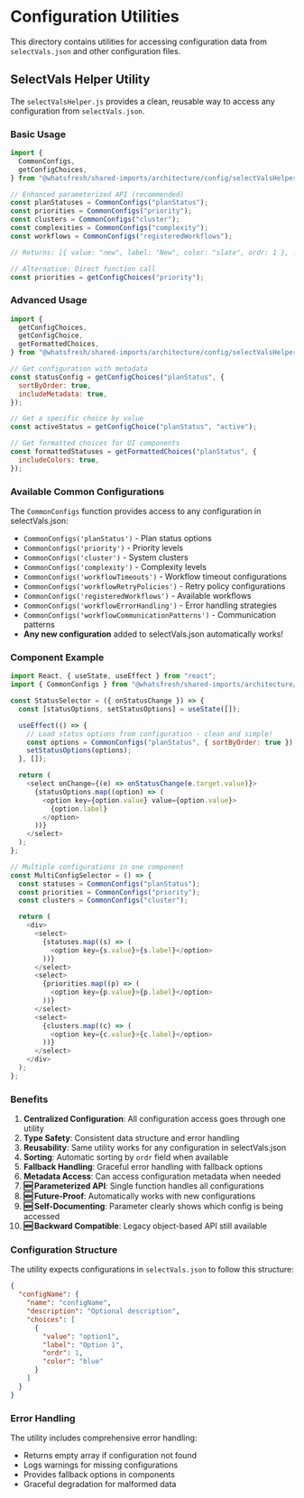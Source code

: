 # Configuration Utilities

This directory contains utilities for accessing configuration data from `selectVals.json` and other configuration files.

## SelectVals Helper Utility

The `selectValsHelper.js` provides a clean, reusable way to access any configuration from `selectVals.json`.

### Basic Usage

```javascript
import {
  CommonConfigs,
  getConfigChoices,
} from "@whatsfresh/shared-imports/architecture/config/selectValsHelper";

// Enhanced parameterized API (recommended)
const planStatuses = CommonConfigs("planStatus");
const priorities = CommonConfigs("priority");
const clusters = CommonConfigs("cluster");
const complexities = CommonConfigs("complexity");
const workflows = CommonConfigs("registeredWorkflows");

// Returns: [{ value: "new", label: "New", color: "slate", ordr: 1 }, ...]

// Alternative: Direct function call
const priorities = getConfigChoices("priority");
```

### Advanced Usage

```javascript
import {
  getConfigChoices,
  getConfigChoice,
  getFormattedChoices,
} from "@whatsfresh/shared-imports/architecture/config/selectValsHelper";

// Get configuration with metadata
const statusConfig = getConfigChoices("planStatus", {
  sortByOrder: true,
  includeMetadata: true,
});

// Get a specific choice by value
const activeStatus = getConfigChoice("planStatus", "active");

// Get formatted choices for UI components
const formattedStatuses = getFormattedChoices("planStatus", {
  includeColors: true,
});
```

### Available Common Configurations

The `CommonConfigs` function provides access to any configuration in selectVals.json:

- `CommonConfigs('planStatus')` - Plan status options
- `CommonConfigs('priority')` - Priority levels
- `CommonConfigs('cluster')` - System clusters
- `CommonConfigs('complexity')` - Complexity levels
- `CommonConfigs('workflowTimeouts')` - Workflow timeout configurations
- `CommonConfigs('workflowRetryPolicies')` - Retry policy configurations
- `CommonConfigs('registeredWorkflows')` - Available workflows
- `CommonConfigs('workflowErrorHandling')` - Error handling strategies
- `CommonConfigs('workflowCommunicationPatterns')` - Communication patterns
- **Any new configuration** added to selectVals.json automatically works!

### Component Example

```javascript
import React, { useState, useEffect } from "react";
import { CommonConfigs } from "@whatsfresh/shared-imports/architecture/config/selectValsHelper";

const StatusSelector = ({ onStatusChange }) => {
  const [statusOptions, setStatusOptions] = useState([]);

  useEffect(() => {
    // Load status options from configuration - clean and simple!
    const options = CommonConfigs("planStatus", { sortByOrder: true });
    setStatusOptions(options);
  }, []);

  return (
    <select onChange={(e) => onStatusChange(e.target.value)}>
      {statusOptions.map((option) => (
        <option key={option.value} value={option.value}>
          {option.label}
        </option>
      ))}
    </select>
  );
};

// Multiple configurations in one component
const MultiConfigSelector = () => {
  const statuses = CommonConfigs("planStatus");
  const priorities = CommonConfigs("priority");
  const clusters = CommonConfigs("cluster");

  return (
    <div>
      <select>
        {statuses.map((s) => (
          <option key={s.value}>{s.label}</option>
        ))}
      </select>
      <select>
        {priorities.map((p) => (
          <option key={p.value}>{p.label}</option>
        ))}
      </select>
      <select>
        {clusters.map((c) => (
          <option key={c.value}>{c.label}</option>
        ))}
      </select>
    </div>
  );
};
```

### Benefits

1. **Centralized Configuration**: All configuration access goes through one utility
2. **Type Safety**: Consistent data structure and error handling
3. **Reusability**: Same utility works for any configuration in selectVals.json
4. **Sorting**: Automatic sorting by `ordr` field when available
5. **Fallback Handling**: Graceful error handling with fallback options
6. **Metadata Access**: Can access configuration metadata when needed
7. **🆕 Parameterized API**: Single function handles all configurations
8. **🆕 Future-Proof**: Automatically works with new configurations
9. **🆕 Self-Documenting**: Parameter clearly shows which config is being accessed
10. **🆕 Backward Compatible**: Legacy object-based API still available

### Configuration Structure

The utility expects configurations in `selectVals.json` to follow this structure:

```json
{
  "configName": {
    "name": "configName",
    "description": "Optional description",
    "choices": [
      {
        "value": "option1",
        "label": "Option 1",
        "ordr": 1,
        "color": "blue"
      }
    ]
  }
}
```

### Error Handling

The utility includes comprehensive error handling:

- Returns empty array if configuration not found
- Logs warnings for missing configurations
- Provides fallback options in components
- Graceful degradation for malformed data
